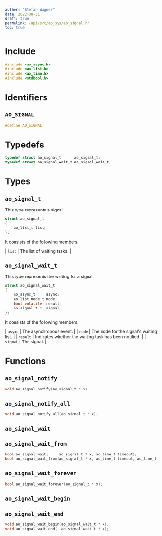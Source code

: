 ```yaml
---
author: "Stefan Wagner"
date: 2022-08-31
draft: true
permalink: /api/src/ao_sys/ao_signal.h/
toc: true
---
```


# Include

```c
#include <ao_async.h>
#include <ao_list.h>
#include <ao_time.h>
#include <stdbool.h>
```

# Identifiers

## `AO_SIGNAL`

```c
#define AO_SIGNAL
```

# Typedefs

```c
typedef struct ao_signal_t      ao_signal_t;
typedef struct ao_signal_wait_t ao_signal_wait_t;
```

# Types

## `ao_signal_t`

This type represents a signal.

```c
struct ao_signal_t
{
    ao_list_t list;
};
```

It consists of the following members.

| `list` | The list of waiting tasks. |

## `ao_signal_wait_t`

This type represents the waiting for a signal.

```c
struct ao_signal_wait_t
{
    ao_async_t     async;
    ao_list_node_t node;
    bool volatile  result;
    ao_signal_t *  signal;
};
```

It consists of the following members.

| `async` | The asynchronous event. |
| `node` | The node for the signal's waiting list. |
| `result` | Indicates whether the waiting task has been notified. |
| `signal` | The signal. |

# Functions

## `ao_signal_notify`

```c
void ao_signal_notify(ao_signal_t * x);
```

## `ao_signal_notify_all`

```c
void ao_signal_notify_all(ao_signal_t * x);
```

## `ao_signal_wait`
## `ao_signal_wait_from`

```c
bool ao_signal_wait(     ao_signal_t * x, ao_time_t timeout);
bool ao_signal_wait_from(ao_signal_t * x, ao_time_t timeout, ao_time_t beginning);
```

## `ao_signal_wait_forever`

```c
bool ao_signal_wait_forever(ao_signal_t * x);
```

## `ao_signal_wait_begin`
## `ao_signal_wait_end`

```c
void ao_signal_wait_begin(ao_signal_wait_t * x);
void ao_signal_wait_end(  ao_signal_wait_t * x);
```

